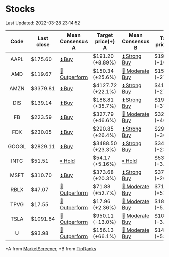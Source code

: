 # Stocks
Last Updated: 2022-03-28 23:14:52

|Code|Last close|Mean Consensus A|Target price(+) A|Mean Consensus B|Target price(+) B|
|:--:|-|-|-|-|-|
|AAPL|$175.60|[⏫ Buy](https://m.marketscreener.com/quote/stock/-4849/)|$191.20 (+8.89%)|[⏫ Strong Buy](https://www.tipranks.com/stocks/aapl/forecast)|$193.36 (+10.67%)|
|AMD|$119.67|[🔼 Outperform](https://m.marketscreener.com/quote/stock/-19475876/)|$150.34 (+25.6%)|[🔼 Moderate Buy](https://www.tipranks.com/stocks/amd/forecast)|$152.35 (+27.31%)|
|AMZN|$3379.81|[⏫ Buy](https://m.marketscreener.com/quote/stock/-12864605/)|$4127.72 (+22.1%)|[⏫ Strong Buy](https://www.tipranks.com/stocks/amzn/forecast)|$4185.75 (+27.02%)|
|DIS|$139.14|[⏫ Buy](https://m.marketscreener.com/quote/stock/-4842/)|$188.81 (+35.7%)|[⏫ Strong Buy](https://www.tipranks.com/stocks/dis/forecast)|$191.63 (+37.72%)|
|FB|$223.59|[⏫ Buy](https://m.marketscreener.com/quote/stock/-10547141/)|$327.79 (+46.6%)|[🔼 Moderate Buy](https://www.tipranks.com/stocks/fb/forecast)|$325.10 (+46.56%)|
|FDX|$230.05|[⏫ Buy](https://m.marketscreener.com/quote/stock/-12585/)|$290.85 (+26.4%)|[⏫ Strong Buy](https://www.tipranks.com/stocks/fdx/forecast)|$295.75 (+30.54%)|
|GOOGL|$2829.11|[⏫ Buy](https://m.marketscreener.com/quote/stock/-24203373/)|$3488.50 (+23.3%)|[⏫ Strong Buy](https://www.tipranks.com/stocks/googl/forecast)|$3485.81 (+23.21%)|
|INTC|$51.51|[⏸ Hold](https://m.marketscreener.com/quote/stock/-4829/)|$54.17 (+5.16%)|[⏸ Hold](https://www.tipranks.com/stocks/intc/forecast)|$53.76 (+3.72%)|
|MSFT|$310.70|[⏫ Buy](https://m.marketscreener.com/quote/stock/-4835/)|$373.68 (+20.3%)|[⏫ Strong Buy](https://www.tipranks.com/stocks/msft/forecast)|$374.88 (+20.66%)|
|RBLX|$47.07|[🔼 Outperform](https://m.marketscreener.com/quote/stock/-117793644/)|$71.88 (+52.7%)|[🔼 Moderate Buy](https://www.tipranks.com/stocks/rblx/forecast)|$71.91 (+52.77%)|
|TPVG|$17.55|[🔼 Outperform](https://m.marketscreener.com/quote/stock/-15933327/)|$17.96 (+2.36%)|[🔼 Moderate Buy](https://www.tipranks.com/stocks/tpvg/forecast)|$18.38 (+5.27%)|
|TSLA|$1091.84|[🔼 Outperform](https://m.marketscreener.com/quote/stock/-6344549/)|$950.11 (-13.0%)|[🔼 Moderate Buy](https://www.tipranks.com/stocks/tsla/forecast)|$1053.50 (-3.51%)|
|U|$93.98|[🔼 Outperform](https://m.marketscreener.com/quote/stock/-112492634/)|$156.13 (+66.1%)|[🔼 Moderate Buy](https://www.tipranks.com/stocks/u/forecast)|$144.14 (+53.37%)|


*A from [MarketScreener](https://www.marketscreener.com), *B from [TipRanks](https://www.tipranks.com)
